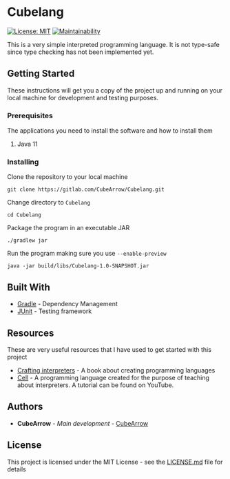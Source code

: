# Cubelang
[![License: MIT](https://img.shields.io/badge/License-MIT-yellow.svg?style=flat)](https://opensource.org/licenses/MIT)
[![Maintainability](https://api.codeclimate.com/v1/badges/c4c7b588ae7369fc8485/maintainability)](https://codeclimate.com/github/CubeArrow/Cubelang/maintainability)

This is a very simple interpreted programming language. It is not type-safe since type checking has not been implemented yet.



## Getting Started

These instructions will get you a copy of the project up and running on your local machine for development and testing purposes.

### Prerequisites

The applications you need to install the software and how to install them

1. Java 11

### Installing

Clone the repository to your local machine
```
git clone https://gitlab.com/CubeArrow/Cubelang.git
```

Change directory to `Cubelang`
```
cd Cubelang 
```

Package the program in an executable JAR

```
./gradlew jar
```

Run the program making sure you use `--enable-preview`
```
java -jar build/libs/Cubelang-1.0-SNAPSHOT.jar
```


## Built With

* [Gradle](https://gradle.org/) - Dependency Management
* [JUnit](https://junit.org/junit5/) - Testing framework

## Resources

These are very useful resources that I have used to get started with this project

* [Crafting interpreters](https://craftinginterpreters.com/) - A book about creating programming languages
* [Cell](https://gitlab.com/cell_lang/cell) - A programming language created for the purpose of teaching about interpreters. A tutorial can be found on YouTube.


## Authors

* **CubeArrow** - *Main development* - [CubeArrow](https://gitlab.com/CubeArrow)


## License

This project is licensed under the MIT License - see the [LICENSE.md](LICENSE.md) file for details
